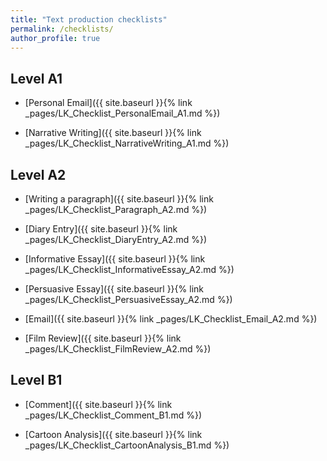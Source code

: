 ```yaml
---
title: "Text production checklists"
permalink: /checklists/
author_profile: true
---
```


## Level A1

- [Personal Email]({{ site.baseurl }}{% link
  _pages/LK_Checklist_PersonalEmail_A1.md %})

- [Narrative Writing]({{ site.baseurl }}{% link
  _pages/LK_Checklist_NarrativeWriting_A1.md %})

## Level A2

- [Writing a paragraph]({{ site.baseurl }}{% link
  _pages/LK_Checklist_Paragraph_A2.md %})

- [Diary Entry]({{ site.baseurl }}{% link _pages/LK_Checklist_DiaryEntry_A2.md
  %})

- [Informative Essay]({{ site.baseurl }}{% link
  _pages/LK_Checklist_InformativeEssay_A2.md %})

- [Persuasive Essay]({{ site.baseurl }}{% link
  _pages/LK_Checklist_PersuasiveEssay_A2.md %})

- [Email]({{ site.baseurl }}{% link _pages/LK_Checklist_Email_A2.md %})

- [Film Review]({{ site.baseurl }}{% link _pages/LK_Checklist_FilmReview_A2.md
  %})

## Level B1

- [Comment]({{ site.baseurl }}{% link _pages/LK_Checklist_Comment_B1.md %})

- [Cartoon Analysis]({{ site.baseurl }}{% link
  _pages/LK_Checklist_CartoonAnalysis_B1.md %})
